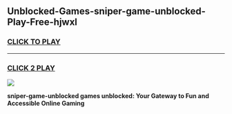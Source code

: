 
## Unblocked-Games-sniper-game-unblocked-Play-Free-hjwxl
<h3>
<a href="https://premium76.site?title=sniper-game-unblocked&ref=23A">CLICK TO PLAY</a></h3>
<hr>

<h3>
<a href="https://premium76.site?title=sniper-game-unblocked&ref=23A">CLICK 2 PLAY</a>
  
</h3>

<a href="https://premium76.site?title=sniper-game-unblocked&ref=23A"><img src="https://clearcache.store/games.png"></a>


**sniper-game-unblocked games unblocked: Your Gateway to Fun and Accessible Online Gaming**
